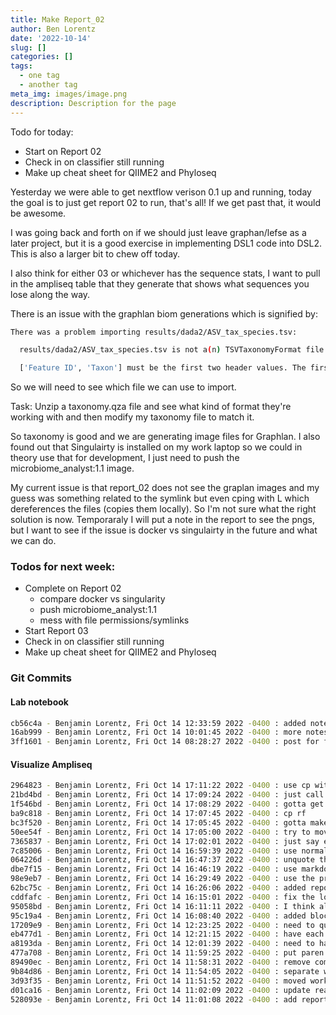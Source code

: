 ```yaml
---
title: Make Report_02
author: Ben Lorentz
date: '2022-10-14'
slug: []
categories: []
tags:
  - one tag
  - another tag
meta_img: images/image.png
description: Description for the page
---
```


Todo for today:

- Start on Report 02
- Check in on classifier still running
- Make up cheat sheet for QIIME2 and Phyloseq

Yesterday we were able to get nextflow verison 0.1 up and running, today the goal is to just get report 02 to run, that's all! If we get past that, it would be awesome.

I was going back and forth on if we should just leave graphan/lefse as a later project, but it is a good exercise in implementing DSL1 code into DSL2. This is also a larger bit to chew off today. 

I also think for either 03 or whichever has the sequence stats, I want to pull in the ampliseq table that they generate that shows what sequences you lose along the way. 

There is an issue with the graphlan biom generations which is signified by:
```bash
There was a problem importing results/dada2/ASV_tax_species.tsv:

  results/dada2/ASV_tax_species.tsv is not a(n) TSVTaxonomyFormat file:

  ['Feature ID', 'Taxon'] must be the first two header values. The first two header values provided are: ['ASV_ID', 'Domain'] (on line 1).
```

So we will need to see which file we can use to import. 

Task: Unzip a taxonomy.qza file and see what kind of format they're working with and then modify my taxonomy file to match it. 

So taxonomy is good and we are generating image files for Graphlan. I also found out that Singulairty is installed on my work laptop so we could in theory use that for development, I just need to push the microbiome_analyst:1.1 image.

My current issue is that report_02 does not see the graplan images and my guess was something related to the symlink but even cping with L which dereferences the files (copies them locally). So I'm not sure what the right solution is now. Temporaraly I will put a note in the report to see the pngs, but I want to see if the issue is docker vs singulairty in the future and what we can do. 

### Todos for next week: 
- Complete on Report 02
  - compare docker vs singularity 
  - push microbiome_analyst:1.1
  - mess with file permissions/symlinks 
- Start Report 03
- Check in on classifier still running
- Make up cheat sheet for QIIME2 and Phyloseq

### Git Commits 

#### Lab notebook

```bash
cb56c4a - Benjamin Lorentz, Fri Oct 14 12:33:59 2022 -0400 : added notes for graphalan biom file formatting
16ab999 - Benjamin Lorentz, Fri Oct 14 10:01:45 2022 -0400 : more notes for friday morning
3ff1601 - Benjamin Lorentz, Fri Oct 14 08:28:27 2022 -0400 : post for friday
```

#### Visualize Ampliseq

```bash
2964823 - Benjamin Lorentz, Fri Oct 14 17:11:22 2022 -0400 : use cp with the dereferecne
21bd4bd - Benjamin Lorentz, Fri Oct 14 17:09:24 2022 -0400 : just call it phy_trees
1f546bd - Benjamin Lorentz, Fri Oct 14 17:08:29 2022 -0400 : gotta get my stars right
ba9c818 - Benjamin Lorentz, Fri Oct 14 17:07:45 2022 -0400 : cp rf
bc3f520 - Benjamin Lorentz, Fri Oct 14 17:05:45 2022 -0400 : gotta make a dir
50ee54f - Benjamin Lorentz, Fri Oct 14 17:05:00 2022 -0400 : try to move files locally before knit
7365837 - Benjamin Lorentz, Fri Oct 14 17:02:01 2022 -0400 : just say error = False
7c85006 - Benjamin Lorentz, Fri Oct 14 16:59:39 2022 -0400 : use normalize path to see if that helps
064226d - Benjamin Lorentz, Fri Oct 14 16:47:37 2022 -0400 : unquote the path
dbe7f15 - Benjamin Lorentz, Fri Oct 14 16:46:19 2022 -0400 : use markdown formatting as opposed to sorted
98e9eb7 - Benjamin Lorentz, Fri Oct 14 16:29:49 2022 -0400 : use the proper name for the report
62bc75c - Benjamin Lorentz, Fri Oct 14 16:26:06 2022 -0400 : added report channel
cddfafc - Benjamin Lorentz, Fri Oct 14 16:15:01 2022 -0400 : fix the lorentzb/lorentzb
95058bd - Benjamin Lorentz, Fri Oct 14 16:11:11 2022 -0400 : I think all the channels are connected correctly
95c19a4 - Benjamin Lorentz, Fri Oct 14 16:08:40 2022 -0400 : added block to format taxonomy file
17209e9 - Benjamin Lorentz, Fri Oct 14 12:23:25 2022 -0400 : need to quote out the qza generation files
eb477d1 - Benjamin Lorentz, Fri Oct 14 12:21:15 2022 -0400 : have each step check for docker or singularity image
a8193da - Benjamin Lorentz, Fri Oct 14 12:01:39 2022 -0400 : need to have enough inputs for generate biom graphlan
477a708 - Benjamin Lorentz, Fri Oct 14 11:59:25 2022 -0400 : put paren around outputs
89490ec - Benjamin Lorentz, Fri Oct 14 11:58:31 2022 -0400 : remove comma in generate biom for graphlan that was not nessecary
9b84d86 - Benjamin Lorentz, Fri Oct 14 11:54:05 2022 -0400 : separate workflow and bracket
3d93f35 - Benjamin Lorentz, Fri Oct 14 11:51:52 2022 -0400 : moved workflow to bottom
d01ca16 - Benjamin Lorentz, Fri Oct 14 11:02:09 2022 -0400 : update readme
528093e - Benjamin Lorentz, Fri Oct 14 11:01:08 2022 -0400 : add report 02 files, and two chunks to generate graphlan phylogenetic trees
```
